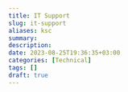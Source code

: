 ```yaml
---
title: IT Support
slug: it-support
aliases: ksc
summary:
description: 
date: 2023-08-25T19:36:35+03:00
categories: [Technical]
tags: []
draft: true
---
```


